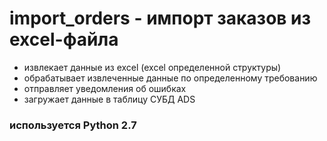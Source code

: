 # import_orders - импорт заказов из excel-файла
* извлекает данные из excel (excel определенной структуры)
* обрабатывает извлеченные данные по определенному требованию
* отправляет уведомления об ошибках
* загружает данные в таблицу СУБД ADS

### используется Python 2.7
